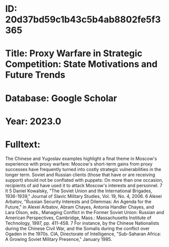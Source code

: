# ID: 20d37bd59c1b43c5b4ab8802fe5f3365
# Title: Proxy Warfare in Strategic Competition: State Motivations and Future Trends
# Database: Google Scholar
# Year: 2023.0
# Fulltext:
The Chinese and Yugoslav examples highlight a final theme in Moscow's experience with proxy warfare: Moscow's short-term gains from proxy successes have frequently turned into costly strategic vulnerabilities in the longer term.
Soviet and Russian clients (those that have or are receiving support) should not be conflated with puppets: On more than one occasion, recipients of aid have used it to attack Moscow's interests and personnel.
7 It 5 Daniel Kowalsky, "The Soviet Union and the International Brigades, 1936-1939," Journal of Slavic Military Studies, Vol.
19, No.
4, 2006.
  6 Alexei Arbatov, "Russian Security Interests and Dilemmas: An Agenda for the Future," in Alexei Arbatov, Abram Chayes, Antonia Handler Chayes, and Lara Olson, eds.,
Managing Conflict in the Former Soviet Union: Russian and American Perspectives, Cambridge, Mass.: Massachusetts Institute of Technology, 1997, pp.
411-458.
  7 For instance, by the Chinese Nationalists during the Chinese Civil War, and the Somalis during the conflict over Ogaden in the 1970s.
CIA, Directorate of Intelligence, "Sub-Saharan Africa: A Growing Soviet Military Presence," January 1985.